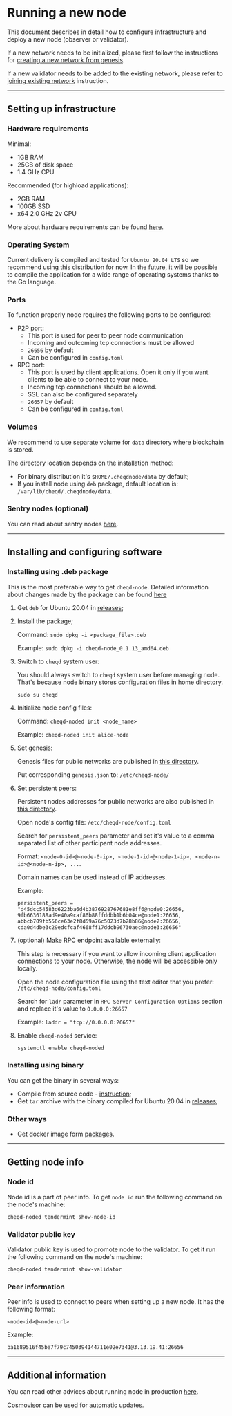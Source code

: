 # Running a new node

This document describes in detail how to configure infrastructure and deploy a new node (observer or validator).

If a new network needs to be initialized, please first follow the instructions for [creating a new network from genesis](setting-up-a-new-network.md).

If a new validator needs to be added to the existing network, please refer to [joining existing network](joining-existing-network.md) instruction.

---

## Setting up infrastructure

### Hardware requirements

Minimal:
- 1GB RAM
- 25GB of disk space
- 1.4 GHz CPU

Recommended (for highload applications):
- 2GB RAM
- 100GB SSD
- x64 2.0 GHz 2v CPU

More about hardware requirements can be found [here](https://docs.tendermint.com/master/nodes/running-in-production.html#hardware).

### Operating System

Current delivery is compiled and tested for `Ubuntu 20.04 LTS` so we recommend using this distribution for now. In the future, it will be possible to compile the application for a wide range of operating systems thanks to the Go language.

### Ports

To function properly node requires the following ports to be configured:

- P2P port:
  - This port is used for peer to peer node communication
  - Incoming and outcoming tcp connections must be allowed
  - `26656` by default
  - Can be configured in `config.toml`
- RPC port:
  - This port is used by client applications. Open it only if you want clients to be able to connect to your node.
  - Incoming tcp connections should be allowed.
  - SSL can also be configured separately
  - `26657` by default
  - Can be configured in `config.toml`

### Volumes

We recommend to use separate volume for `data` directory where blockchain is stored.

The directory location depends on the installation method:
- For binary distribution it's `$HOME/.cheqdnode/data` by default;
- If you install node using `deb` package, default location is: `/var/lib/cheqd/.cheqdnode/data`.

### Sentry nodes (optional)

You can read about sentry nodes [here](https://docs.tendermint.com/master/nodes/validators.html).



---

## Installing and configuring software

### Installing using .deb package

This is the most preferable way to get `cheqd-node`. Detailed information about changes made by the package can be found [here](#deb-package-installation.md)

1. Get `deb` for Ubuntu 20.04 in [releases](https://github.com/cheqd/cheqd-node/releases);

2. Install the package;

    Command: `sudo dpkg -i <package_file>.deb`
    
    Example: `sudo dpkg -i cheqd-node_0.1.13_amd64.deb`

3. Switch to `cheqd` system user:

    You should always switch to `cheqd` system user before managing node. That's because node binary stores configuration files in home directory.

    ```
    sudo su cheqd
    ```

3. Initialize node config files:
        
    Command: `cheqd-noded init <node_name>`
    
    Example: `cheqd-noded init alice-node`

4. Set genesis:
        
    Genesis files for public networks are published in [this directory](https://github.com/cheqd/cheqd-node/tree/main/persistent_chains).
    
    Put corresponding `genesis.json` to: `/etc/cheqd-node/`
    
5. Set persistent peers:
        
    Persistent nodes addresses for public networks are also published in [this directory](https://github.com/cheqd/cheqd-node/tree/main/persistent_chains).
    
    Open node's config file: `/etc/cheqd-node/config.toml`
    
    Search for `persistent_peers` parameter and set it's value to a comma separated list of other participant node addresses.
    
    Format: `<node-0-id>@<node-0-ip>, <node-1-id>@<node-1-ip>, <node-n-id>@<node-n-ip>, ...`.
    
    Domain names can be used instead of IP addresses.
    
    Example:
    
    ```
    persistent_peers = "d45dcc54583d6223ba6d4b3876928767681e8ff6@node0:26656, 9fb6636188ad9e40a9caf86b88ffddbb1b6b04ce@node1:26656, abbcb709fb556ce63e2f8d59a76c5023d7b28b86@node2:26656, cda0d4dbe3c29edcfcaf4668ff17ddcb96730aec@node3:26656"
    ```

6. (optional) Make RPC endpoint available externally:
     
    This step is necessary if you want to allow incoming client application connections to your node. Otherwise, the node will be accessible only locally. 

    Open the node configuration file using the text editor that you prefer: `/etc/cheqd-node/config.toml`

    Search for `ladr` parameter in `RPC Server Configuration Options` section and replace it's value to `0.0.0.0:26657`
        
    Example: `laddr = "tcp://0.0.0.0:26657"`

7. Enable `cheqd-noded` service:

    ```
    systemctl enable cheqd-noded
    ```

### Installing using binary

You can get the binary in several ways:

- Compile from source code - [instruction](../README.md);
- Get `tar` archive with the binary compiled for Ubuntu 20.04 in [releases](https://github.com/cheqd/cheqd-node/releases);

### Other ways

- Get docker image form [packages](https://github.com/cheqd/cheqd-node/pkgs/container/cheqd-node).

---

## Getting node info

### Node id

Node id is a part of peer info. To get `node id` run the following command on the node's machine:

```
cheqd-noded tendermint show-node-id
```

### Validator public key

Validator public key is used to promote node to the validator. To get it run the following command on the node's machine:

```
cheqd-noded tendermint show-validator
```

### Peer information

Peer info is used to connect to peers when setting up a new node. It has the following format:

```
<node-id>@<node-url>
```

Example:

```
ba1689516f45be7f79c7450394144711e02e7341@3.13.19.41:26656
```

---

## Additional information

You can read other advices about running node in production [here](https://docs.tendermint.com/master/nodes/running-in-production.html).

[Сosmovisor](https://docs.cosmos.network/master/run-node/cosmovisor.html) can be used for automatic updates.
